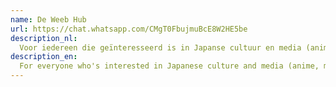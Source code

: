 ```yaml
---
name: De Weeb Hub
url: https://chat.whatsapp.com/CMgT0FbujmuBcE8W2HE5be
description_nl:
  Voor iedereen die geïnteresseerd is in Japanse cultuur en media (anime, manga, etc).
description_en:
  For everyone who's interested in Japanese culture and media (anime, manga, etc).
---
```

